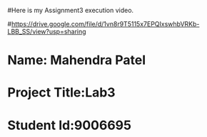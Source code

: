 #Here is my Assignment3 execution video.

#https://drive.google.com/file/d/1vn8r9T5115x7EPQIxswhbVRKb-LBB_SS/view?usp=sharing

# Name: Mahendra Patel

# Project Title:Lab3

# Student Id:9006695
